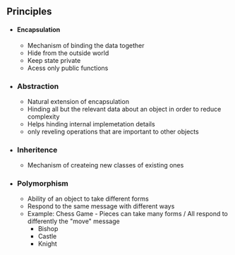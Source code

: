 ## Principles

 - #### Encapsulation
    - Mechanism of binding the data together 
    - Hide from the outside world
    - Keep state private
    - Acess only public functions

- ### Abstraction
    - Natural extension of encapsulation 
    - Hinding all but the relevant data about an object in order to reduce complexity
    - Helps hinding internal implemetation  details
    - only reveling operations that are important to other objects

- ### Inheritence
    - Mechanism of createing new classes of existing ones

- ### Polymorphism
    - Ability of an object to take different forms
    - Respond to the same message with different ways
    - Example: Chess Game - Pieces can take many forms / All respond to differently the "move" message
        - Bishop
        - Castle
        - Knight 